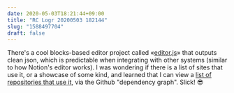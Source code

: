 ```yaml
---
date: 2020-05-03T18:21:44+09:00
title: "RC Logr 20200503 182144"
slug: "1588497704"
draft: false
---
```


There's a cool blocks-based editor project called «[editor.js](https://editorjs.io/)» that outputs clean json, which is predictable when integrating with other systems (similar to how Notion's editor works). I was wondering if there is a list of sites that use it, or a showcase of some kind, and learned that I can view a [list of repositories that use it](https://github.com/codex-team/editor.js/network/dependents?package_id=UGFja2FnZS00Njc3OTQ0NTc%3D), via the Github "dependency graph". Slick! 😎

